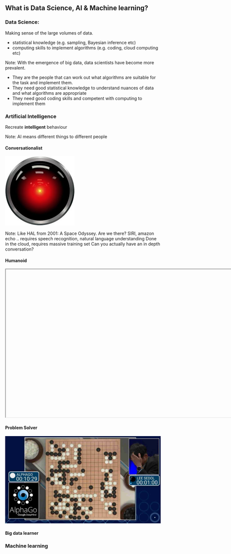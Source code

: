 ## What is Data Science, AI & Machine learning?


### Data Science:
Making sense of the large volumes of data. 

* statistical knowledge (e.g. sampling, Bayesian inference etc)
* computing skills to implement algorithms (e.g. coding, cloud computing etc)

Note:
With the emergence of big data, data scientists have become more prevalent.
* They are the people that can work out what algorithms are suitable for the task and implement them.
* They need good statistical knowledge to understand nuances of data and what algorithms are appropriate
* They need good coding skills and competent with computing to implement them


### Artificial Intelligence
Recreate **intelligent** behaviour

Note:
AI means different things to different people

#### Conversationalist
![](Slides/assets/HAL.jpeg?raw=true)<!-- .element height="40%" width="40%"-->

Note:
Like HAL from 2001: A Space Odyssey. 
Are we there? SIRI, amazon echo .. 
requires speech recognition, natural language understanding
Done in the cloud, requires massive training set
Can you actually have an in depth conversation?

#### Humanoid
<iframe width="854" height="480" data-src="https://www.youtube.com/embed/fRj34o4hN4I?autoplay=1"></iframe>

#### Problem Solver
![](Slides/assets/AlphaGo.jpeg?raw=true)<!-- .element height="40%" width="40%"-->


#### Big data learner


### Machine learning
